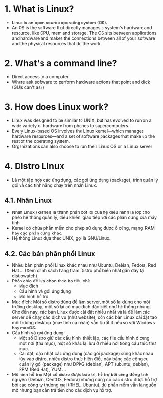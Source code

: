 # **1. What is Linux?**
- Linux is an open source operating system (OS).
- An OS is the software that directly manages a system's hardware and resource, like CPU, mem and storage. The OS sits between applications and hardware and makes the connections between all of your software and the physical resources that do the work.


# **2. What's a command line?**
- Direct access to a computer.
- Where ask software to perform hardware actions that point and click (GUIs can't ask)

# **3. How does Linux work?**
- Linux was designed to be similar to UNIX, but has evolved to run on a wide variety of hardware from phones to supercomputers.
- Every Linux-based OS involves the Linux kernel—which manages hardware resources—and a set of software packages that make up the rest of the operating system.
- Organizations can also choose to run their Linux OS on a Linux server

# **4. Distro Linux**
- Là một tập hợp các ứng dụng, các gói ứng dụng (package), trình quản lý gói và các tính năng chạy trên nhân Linux.
## **4.1. Nhân Linux**
- Nhân Linux (kernel) là thành phần cốt lõi của hệ điều hành là lớp cho phép hệ thống quản lý, điều khiển, giao tiếp với các phần cứng của máy tính.
- Kernel có chứa phần mềm cho phép sử dụng được ổ cứng, mạng, RAM hay các phần cứng khác.
- Hệ thống Linux dựa theo UNIX, gọi là GNU/Linux. 
## **4.2. Các bản phân phối Linux**
- Nhiều bản phân phối Linux khác nhau như Ubuntu, Debian, Fedora, Red Hat … (Xem danh sách hàng trăm Distro phổ biến nhất gần đây tại distrowatch)
- Phân chia để lựa chọn theo ba tiêu chí:
  - Mục đích
  - Cấu hình và gói ứng dụng
  - Mô hình hỗ trợ
- Mục đích: Một số distro dùng để làm server, một số lại dùng cho môi trường desktop, một số lại có mục đích đặc biệt như hệ thống nhúng. Cho đến nay, các bản Linux được cài đặt nhiều nhất và là để làm các server để chạy các dịch vụ (như website), còn các bản Linux cài đặt tạo môi trường desktop (máy tính cá nhân) vẫn là rất ít nếu so với Windows hay macOS.
- Cấu hình và gói ứng dụng:
  - Một số Distro giữ các cấu hình, thiết lập, các file cấu hình ở cùng một nơi (thư mục), một số khác lại lưu ở nhiều nơi trong cấu trúc thư mục.
  - Cài đặt, cập nhật các ứng dụng (các gói package) cũng khác nhau tùy vào distro, nhiều distro thực hiện điều này bằng các công cụ quản lý gói (package) như DPKG (debian), APT (ubuntu, debian), RPM (Red Hat), YUM …
- Mô hình hỗ trợ: Một số distro được bảo trì, hỗ trợ bởi cộng đồng tình nguyện (Debian, CentOS, Fedora) nhưng cũng có các distro được hỗ trợ bởi các công ty thương mại (RHEL, Ubuntu), dù phần mềm vẫn là nguồn mở nhưng bạn cần trả tiền cho các dịch vụ hỗ trợ.
